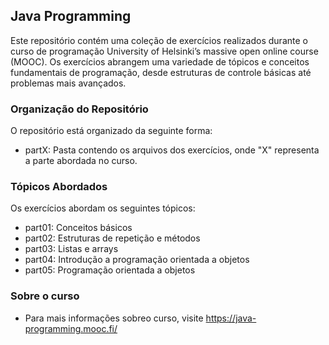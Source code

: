 ## Java Programming

Este repositório contém uma coleção de exercícios realizados durante o curso de programação University of Helsinki’s massive open online course (MOOC). Os exercícios abrangem uma variedade de tópicos e conceitos fundamentais de programação, desde estruturas de controle básicas até problemas mais avançados. 

### Organização do Repositório

O repositório está organizado da seguinte forma:

- partX: Pasta contendo os arquivos dos exercícios, onde "X" representa a parte abordada no curso.

### Tópicos Abordados

Os exercícios abordam os seguintes tópicos:

- part01: Conceitos básicos
- part02: Estruturas de repetição e métodos
- part03: Listas e arrays
- part04: Introdução a programação orientada a objetos
- part05: Programação orientada a objetos

### Sobre o curso

- Para mais informações sobreo curso, visite https://java-programming.mooc.fi/
